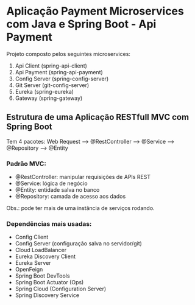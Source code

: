 # Aplicação Payment Microservices com Java e Spring Boot - Api Payment  

Projeto composto pelos seguintes microservices:  

1. Api Client (spring-api-client)  
2. Api Payment (spring-api-payment)  
3. Config Server (spring-config-server)  
4. Git Server (git-config-server)  
5. Eureka (spring-eureka)  
6. Gateway (spring-gateway)  

## Estrutura de uma Aplicação RESTfull MVC com Spring Boot

Tem 4 pacotes: Web Request --> @RestController --> @Service --> @Repository --> @Entity  

### Padrão MVC:  

- @RestController: manipular requisições de APIs REST  
- @Service: lógica de negócio  
- @Entity: entidade salva no banco  
- @Repository: camada de acesso aos dados  

Obs.: pode ter mais de uma instância de serviços rodando.  

### Dependências mais usadas:  

- Config Client  
- Config Server (configuração salva no servidor/git)  
- Cloud LoadBalancer  
- Eureka Discovery Client  
- Eureka Server  
- OpenFeign  
- Spring Boot DevTools  
- Spring Boot Actuator (Ops)  
- Spring Cloud (Configuration Server)  
- Spring Discovery Service  
